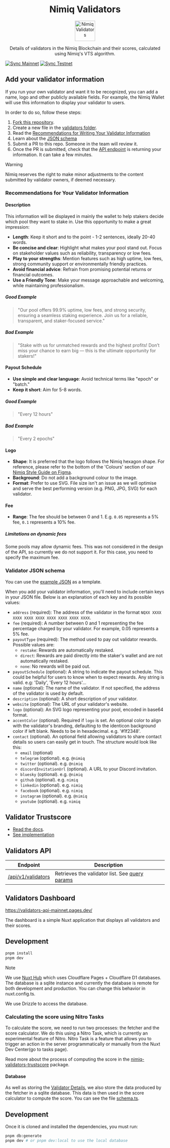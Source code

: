 <h1 align="center">Nimiq Validators</h1>

<p align="center">
  <a href="https://validators-api-mainnet.pages.dev">
    <img src="./public/favicon.svg" alt="Nimiq Validators" width="64" />
  </a>

<p align="center">
  Details of validators in the Nimiq Blockchain and their scores, calculated using Nimiq's VTS algorithm.
<p>

[![Sync Mainnet](https://github.com/nimiq/validators-api/actions/workflows/sync-mainnet.yml/badge.svg)](https://github.com/nimiq/validators-api/actions/workflows/sync-mainnet.yml)
[![Sync Testnet](https://github.com/nimiq/validators-api/actions/workflows/sync-testnet.yml/badge.svg)](https://github.com/nimiq/validators-api/actions/workflows/sync-testnet.yml)

## Add your validator information

If you run your own validator and want it to be recognized, you can add a name, logo and other publicly available fields. For example, the Nimiq Wallet will use this information to display your validator to users.

In order to do so, follow these steps:

1. [Fork this repository](https://github.com/nimiq/validators-api/fork).
2. Create a new file in the [validators folder](./public/validators/main-albatross).
3. Read the [Recommendations for Writing Your Validator Information](#recommendations-for-your-validator-information)
4. Learn about the [JSON schema](#validator-json-schema)
5. Submit a PR to this repo. Someone in the team will review it.
6. Once the PR is submitted, check that the [API endpoint](https://validators-api-mainnet.nuxt.dev/api/v1) is returning your information. It can take a few minutes.

> [!WARNING]
> Nimiq reserves the right to make minor adjustments to the content submitted by validator owners, if deemed necessary.

### Recommendations for Your Validator Information

#### Description

This information will be displayed in mainly the wallet to help stakers decide which pool they want to stake in. Use this opportunity to make a great impression:

- **Length**: Keep it short and to the point - 1-2 sentences, ideally 20-40 words.
- **Be concise and clear**: Highlight what makes your pool stand out. Focus on stakeholder values such as reliability, transparency or low fees.
- **Play to your strengths**: Mention features such as high uptime, low fees, strong community support or environmentally friendly practices.
- **Avoid financial advice**: Refrain from promising potential returns or financial outcomes.
- **Use a Friendly Tone**: Make your message approachable and welcoming, while maintaining professionalism.

##### Good Example

> "Our pool offers 99.9% uptime, low fees, and strong security, ensuring a seamless staking experience. Join us for a reliable, transparent, and staker-focused service."

##### Bad Example

> "Stake with us for unmatched rewards and the highest profits! Don’t miss your chance to earn big — this is the ultimate opportunity for stakers!"

#### Payout Schedule

- **Use simple and clear language**: Avoid technical terms like "epoch" or "batch."
- **Keep it short**: Aim for 5-8 words.

##### Good Example

> "Every 12 hours"

##### Bad Example

> "Every 2 epochs"

#### Logo

- **Shape**: It is preferred that the logo follows the Nimiq hexagon shape. For reference, please refer to the bottom of the 'Colours' section of our [Nimiq Style Guide on Figma](<https://www.figma.com/design/GU6cdS85S2v13QcdzW9v8Tav/NIMIQ-Style-Guide-(Oct-18)?node-id=0-1&node-type=canvas&t=mNoervj6Kgw0KhKL-0>).
- **Background**: Do not add a background colour to the image.
- **Format**: Prefer to use SVG. File size isn't an issue as we will optimise and serve the best performing version (e.g. PNG, JPG, SVG) for each validator.

#### Fee

- **Range**: The fee should be between 0 and 1. E.g. `0.05` represents a 5% fee, `0.1` represents a 10% fee.

##### Limitations on dynamic fees

Some pools may allow dynamic fees. This was not considered in the design of the API, so currently we do not support it. For this case, you need to specify the maximum fee.

### Validator JSON schema

You can use the [example JSON](./public/validators/main-albatross/.example.json) as a template.

When you add your validator information, you'll need to include certain keys in your JSON file. Below is an explanation of each key and its possible values:

- `address` (required): The address of the validator in the format `NQXX XXXX XXXX XXXX XXXX XXXX XXXX XXXX XXXX`.
- `fee` (required): A number between 0 and 1 representing the fee percentage charged by your validator. For example, 0.05 represents a 5% fee.
- `payoutType` (required): The method used to pay out validator rewards. Possible values are:
  - `restake`: Rewards are automatically restaked.
  - `direct`: Rewards are paid directly into the staker's wallet and are not automatically restaked.
  - `none`: No rewards will be paid out.
- `payoutSchedule` (optional): A string to indicate the payout schedule. This could be helpful for users to know when to expect rewards. Any string is valid. e.g: 'Daily', 'Every 12 hours'...
- `name` (optional): The name of the validator. If not specified, the address of the validator is used by default.
- `description` (optional): A short description of your validator.
- `website` (optional): The URL of your validator's website.
- `logo` (optional): An SVG logo representing your pool, encoded in base64 format.
- `accentColor` (optional). Required if `logo` is set. An optional color to align with the validator's branding, defaulting to the identicon background color if left blank. Needs to be in hexadecimal. e.g. '#1f2348'.
- `contact` (optional). An optional field allowing validators to share contact details so users can easily get in touch. The structure would look like this:
  - `email` (optional)
  - `telegram` (optional). e.g. `@nimiq`
  - `twitter` (optional). e.g. `@nimiq`
  - `discordInvitationUrl` (optional). A URL to your Discord invitation.
  - `bluesky` (optional). e.g. `@nimiq`
  - `github` (optional). e.g. `nimiq`
  - `linkedin` (optional). e.g. `nimiq`
  - `facebook` (optional). e.g. `nimiq`
  - `instagram` (optional). e.g. `@nimiq`
  - `youtube` (optional). e.g. `nimiq`

## Validator Trustscore

- [Read the docs](https://nimiq.com/developers/learn/validator-trustscore).
- [See implementation](./packages/nimiq-validators-trustscore/)

## Validators API

| Endpoint                                                                         | Description                                                                     |
| -------------------------------------------------------------------------------- | ------------------------------------------------------------------------------- |
| [/api/v1/validators](https://validators-api-mainnet.pages.dev/api/v1/validators) | Retrieves the validator list. See [query params](./server/utils/schemas.ts#L54) |

## Validators Dashboard

https://validators-api-mainnet.pages.dev/

The dashboard is a simple Nuxt application that displays all validators and their scores.

## Development

```bash
pnpm install
pnpm dev
```

> [!Note]
> We use [Nuxt Hub](https://hub.nuxt.dev) which uses Cloudflare Pages + Cloudflare D1 databases. The database is a sqlite instance and currently the database is remote for both development and production. You can change this behavior in nuxt.config.ts.

We use Drizzle to access the database.

### Calculating the score using Nitro Tasks

To calculate the score, we need to run two processes: the fetcher and the score calculator. We do this using a Nitro Task, which is currently an experimental feature of Nitro. Nitro Task is a feature that allows you to trigger an action in the server programmatically or manually from the Nuxt Dev Center(go to tasks page).

Read more about the process of computing the score in the [nimiq-validators-trustscore](./packages/nimiq-validators-trustscore/README.md) package.

#### Database

As well as storing the [Validator Details](#validator-details), we also store the data produced by the fetcher in a sqlite database. This data is then used in the score calculator to compute the score. You can see the file [schema.ts](./server/database/schema.ts).

## Development

Once it is cloned and installed the dependencies, you must run:

```bash
pnpm db:generate
pnpm dev # or pnpm dev:local to use the local database
```
